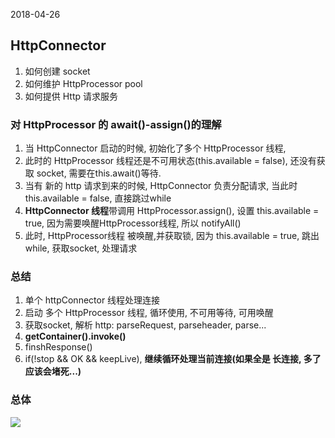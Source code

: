 2018-04-26

## HttpConnector
1. 如何创建 socket
2. 如何维护 HttpProcessor pool
3. 如何提供 Http 请求服务

### 对 HttpProcessor 的 await()-assign()的理解
1. 当 HttpConnector 启动的时候, 初始化了多个 HttpProcessor 线程, 
2. 此时的 HttpProcessor 线程还是不可用状态(this.available = false), 还没有获取 socket, 需要在this.await()等待.
3. 当有 新的 http 请求到来的时候, HttpConnector 负责分配请求, 当此时 this.available = false, 直接跳过while
4. **HttpConnector 线程**带调用 HttpProcessor.assign(), 设置 this.available = true, 因为需要唤醒HttpProcessor线程, 所以 notifyAll()
5. 此时, HttpProcessor线程 被唤醒,并获取锁, 因为 this.available = true, 跳出 while, 获取socket, 处理请求

### 总结
1. 单个 httpConnector 线程处理连接
2. 启动 多个 HttpProcessor 线程, 循环使用, 不可用等待, 可用唤醒
3. 获取socket, 解析 http: parseRequest, parseheader, parse...
4. **getContainer().invoke()**
5. finshResponse()
6. if(!stop && OK && keepLive), **继续循环处理当前连接(如果全是 长连接, 多了应该会堵死...)**

### 总体
![](https://github.com/t734070824/tq.java/blob/master/tq.java.how.tomcat.work/src/main/java/_source_code/_http_connector/1.jpg?raw=true)
                         
                         